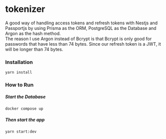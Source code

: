 # tokenizer

A good way of handling access tokens and refresh tokens with Nestjs and Passportjs by using Prisma as the ORM, PostgreSQL
as the Database and Argon as the hash method.\
The reason I use Argon instead of Bcrypt is that Bcrypt is only good for passwords that have less than 74 bytes. Since our refresh token is a JWT, it will be longer than 74 bytes.

### Installation

```
yarn install
```

### How to Run

##### Start the Database

```
docker compose up
```

##### Then start the app

```
yarn start:dev
```
